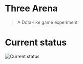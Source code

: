 Three Arena
===

> A Dota-like game experiment


Current status
===
![Current status](https://raw.github.com/vincent/three-arena/master/app/images/screenshots/2013-09-09.png)

